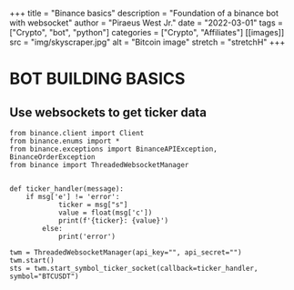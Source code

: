 +++
title = "Binance basics"
description = "Foundation of a binance bot with websocket"
author = "Piraeus West Jr."
date = "2022-03-01"
tags = ["Crypto", "bot", "python"]
categories = ["Crypto", "Affiliates"]
[[images]]
  src = "img/skyscraper.jpg"
  alt = "Bitcoin image"
  stretch = "stretchH"
+++

# BOT BUILDING BASICS

## Use websockets to get ticker data

```
from binance.client import Client
from binance.enums import *
from binance.exceptions import BinanceAPIException, BinanceOrderException
from binance import ThreadedWebsocketManager


def ticker_handler(message):    
    if msg['e'] != 'error':    
            ticker = msg["s"]  
            value = float(msg['c'])     
            print(f'{ticker}: {value}')
        else:
            print('error')

twm = ThreadedWebsocketManager(api_key="", api_secret="")
twm.start()
sts = twm.start_symbol_ticker_socket(callback=ticker_handler, symbol="BTCUSDT")

```
